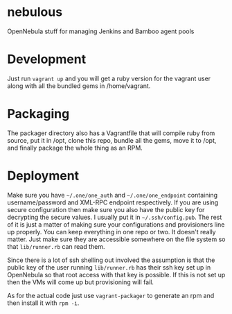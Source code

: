 # nebulous
OpenNebula stuff for managing Jenkins and Bamboo agent pools

# Development
Just run `vagrant up` and you will get a ruby version for the vagrant user along with all the bundled gems in /home/vagrant.

# Packaging
The packager directory also has a Vagrantfile that will compile ruby from source, put it in /opt, clone this repo, bundle all the gems, move it to /opt, and finally package the whole thing as an RPM.

# Deployment
Make sure you have `~/.one/one_auth` and `~/.one/one_endpoint` containing username/password and XML-RPC endpoint respectively. If you are using secure configuration then make sure you also have the public key for decrypting the secure values. I usually put it in `~/.ssh/config.pub`. The rest of it is just a matter of making sure your configurations and provisioners line up properly. You can keep everything in one repo or two. It doesn't really matter. Just make sure they are accessible somewhere on the file system so that `lib/runner.rb` can read them.

Since there is a lot of ssh shelling out involved the assumption is that the public key of the user running `lib/runner.rb` has their ssh key set up in OpenNebula so that root access with that key is possible. If this is not set up then the VMs will come up but provisioning will fail.

As for the actual code just use `vagrant-packager` to generate an rpm and then install it with `rpm -i`.
